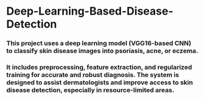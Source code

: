 #  Deep-Learning-Based-Disease-Detection


### This project uses a deep learning model (VGG16-based CNN) to classify skin disease images into psoriasis, acne, or eczema.
### It includes preprocessing, feature extraction, and regularized training for accurate and robust diagnosis.  The system is designed to assist dermatologists and improve access to skin disease detection, especially in resource-limited areas.
